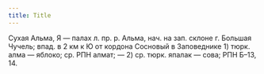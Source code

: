 ```yaml
---
title: Title
---
```


Сухая Альма, Я — палах л. пр. р. Альма, нач. на зап. склоне г. Большая Чучель;
впад. в 2 км к Ю от кордона Сосновый в Заповеднике 1) тюрк. алма — яблоко; ср.
РПН алмат; — 2) ср. тюрк. япалак — сова; РПН Б–13, 14.
